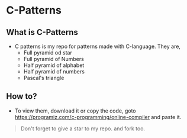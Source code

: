 # C-Patterns

## What is C-Patterns
- C patterns is my repo for patterns made with C-language. They are,
  - Full pyramid od star
  - Full pyramid of Numbers
  - Half pyramid of alphabet
  - Half pyramid of numbers
  - Pascal's triangle

## How to?
- To view them, download it or copy the code, goto https://programiz.com/c-programming/online-compiler and paste it.

> Don't forget to give a star to my repo. and fork too.


